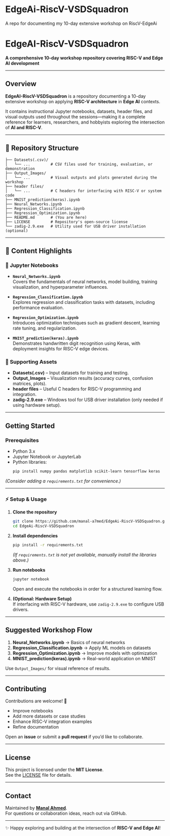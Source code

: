 # EdgeAi-RiscV-VSDSquadron
A repo for documenting my 10-day extensive workshop on RiscV-EdgeAi


# EdgeAI-RiscV-VSDSquadron

**A comprehensive 10-day workshop repository covering RISC-V and Edge AI development**

---

## Overview

**EdgeAI-RiscV-VSDSquadron** is a repository documenting a 10-day extensive workshop on applying **RISC-V architecture** in **Edge AI** contexts.  

It contains instructional Jupyter notebooks, datasets, header files, and visual outputs used throughout the sessions—making it a complete reference for learners, researchers, and hobbyists exploring the intersection of **AI and RISC-V**.

---

## 📂 Repository Structure

```
├── Datasets(.csv)/
│   └── ...         # CSV files used for training, evaluation, or demonstration
├── Output_Images/
│   └── ...         # Visual outputs and plots generated during the workshop
├── header files/
│   └── ...         # C headers for interfacing with RISC-V or system code
├── MNIST_prediction(keras).ipynb
├── Neural_Networks.ipynb
├── Regression_Classification.ipynb
├── Regression_Optimization.ipynb
├── README.md       # (You are here)
├── LICENSE         # Repository's open-source license
└── zadig-2.9.exe   # Utility used for USB driver installation (optional)
```

---

## 📖 Content Highlights

### 🔹 Jupyter Notebooks
- **`Neural_Networks.ipynb`**  
  Covers the fundamentals of neural networks, model building, training visualization, and hyperparameter influences.

- **`Regression_Classification.ipynb`**  
  Explores regression and classification tasks with datasets, including performance evaluation.

- **`Regression_Optimization.ipynb`**  
  Introduces optimization techniques such as gradient descent, learning rate tuning, and regularization.

- **`MNIST_prediction(keras).ipynb`**  
  Demonstrates handwritten digit recognition using Keras, with deployment insights for RISC-V edge devices.

### 🔹 Supporting Assets
- **Datasets(.csv)** – Input datasets for training and testing.  
- **Output_Images** – Visualization results (accuracy curves, confusion matrices, plots).  
- **header files** – Useful C headers for RISC-V programming and integration.  
- **zadig-2.9.exe** – Windows tool for USB driver installation (only needed if using hardware setup).

---

## Getting Started

###  Prerequisites
- Python 3.x  
- Jupyter Notebook or JupyterLab  
- Python libraries:  
  ```bash
  pip install numpy pandas matplotlib scikit-learn tensorflow keras
  ```

*(Consider adding a `requirements.txt` for convenience.)*

---

### ⚡ Setup & Usage

1. **Clone the repository**
   ```bash
   git clone https://github.com/manal-a7med/EdgeAi-RiscV-VSDSquadron.git
   cd EdgeAi-RiscV-VSDSquadron
   ```

2. **Install dependencies**
   ```bash
   pip install -r requirements.txt
   ```
   *(If `requirements.txt` is not yet available, manually install the libraries above.)*

3. **Run notebooks**
   ```bash
   jupyter notebook
   ```
   Open and execute the notebooks in order for a structured learning flow.

4. **(Optional: Hardware Setup)**  
   If interfacing with RISC-V hardware, use `zadig-2.9.exe` to configure USB drivers.

---

## Suggested Workshop Flow

1. **Neural_Networks.ipynb** → Basics of neural networks  
2. **Regression_Classification.ipynb** → Apply ML models on datasets  
3. **Regression_Optimization.ipynb** → Improve models with optimization  
4. **MNIST_prediction(keras).ipynb** → Real-world application on MNIST  

Use `Output_Images/` for visual reference of results.

---

## Contributing

Contributions are welcome! 🚀  
- Improve notebooks  
- Add more datasets or case studies  
- Enhance RISC-V integration examples  
- Refine documentation  

Open an **issue** or submit a **pull request** if you’d like to collaborate.

---

## License

This project is licensed under the **MIT License**.  
See the [LICENSE](LICENSE) file for details.

---

## Contact

Maintained by **[Manal Ahmed](https://github.com/manal-a7med)**.  
For questions or collaboration ideas, reach out via GitHub.

---

✨ Happy exploring and building at the intersection of **RISC-V and Edge AI**!
